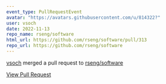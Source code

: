 ```yaml
---
event_type: PullRequestEvent
avatar: "https://avatars.githubusercontent.com/u/814322?"
user: vsoch
date: 2022-11-13
repo_name: rseng/software
html_url: https://github.com/rseng/software/pull/313
repo_url: https://github.com/rseng/software
---
```


<a href='https://github.com/vsoch' target='_blank'>vsoch</a> merged a pull request to <a href='https://github.com/rseng/software' target='_blank'>rseng/software</a>

<a href='https://github.com/rseng/software/pull/313' target='_blank'>View Pull Request</a>